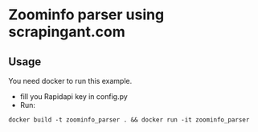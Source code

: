 # Zoominfo parser using scrapingant.com

## Usage
You need docker to run this example.

- fill you Rapidapi key in config.py
- Run:
```shell script
docker build -t zoominfo_parser . && docker run -it zoominfo_parser
```